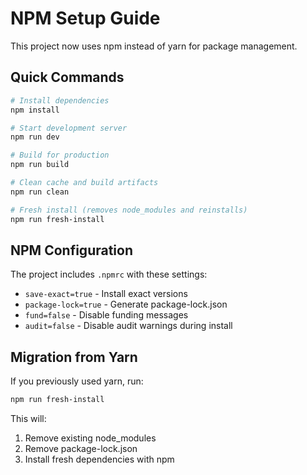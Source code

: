 # NPM Setup Guide

This project now uses npm instead of yarn for package management.

## Quick Commands

```bash
# Install dependencies
npm install

# Start development server
npm run dev

# Build for production
npm run build

# Clean cache and build artifacts
npm run clean

# Fresh install (removes node_modules and reinstalls)
npm run fresh-install
```

## NPM Configuration

The project includes `.npmrc` with these settings:

- `save-exact=true` - Install exact versions
- `package-lock=true` - Generate package-lock.json
- `fund=false` - Disable funding messages
- `audit=false` - Disable audit warnings during install

## Migration from Yarn

If you previously used yarn, run:

```bash
npm run fresh-install
```

This will:

1. Remove existing node_modules
2. Remove package-lock.json
3. Install fresh dependencies with npm
